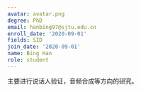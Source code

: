 ```yaml
---
avatar: avatar.png
degree: PhD
email: hanbing97@sjtu.edu.cn
enroll_date: '2020-09-01'
fields: SID
join_date: '2020-09-01'
name: Bing Han
role: student
---
```

主要进行说话人验证，音频合成等方向的研究。
